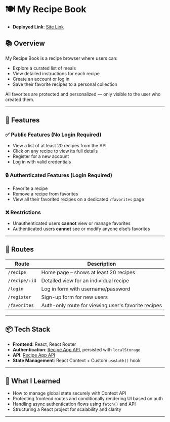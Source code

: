 # 🍽️ My Recipe Book
- **Deployed Link**: [Site Link](https://recipe-warehouse.netlify.app/)

## 📚 Overview

My Recipe Book is a recipe browser where users can:

- Explore a curated list of meals
- View detailed instructions for each recipe
- Create an account or log in
- Save their favorite recipes to a personal collection

All favorites are protected and personalized — only visible to the user who created them.

---

## 🔧 Features

### ✅ Public Features (No Login Required)
- View a list of at least 20 recipes from the API
- Click on any recipe to view its full details
- Register for a new account
- Log in with valid credentials

### 🔒 Authenticated Features (Login Required)
- Favorite a recipe
- Remove a recipe from favorites
- View all their favorited recipes on a dedicated `/favorites` page

### ❌ Restrictions
- Unauthenticated users **cannot** view or manage favorites
- Authenticated users **cannot** see or modify anyone else’s favorites

---

## 🧭 Routes

| Route              | Description                                          |
|-------------------|------------------------------------------------------|
| `/recipe`         | Home page – shows at least 20 recipes                |
| `/recipe/:id`     | Detailed view for an individual recipe               |
| `/login`          | Log in form with username/password                   |
| `/register`       | Sign-up form for new users                           |
| `/favorites`      | Auth-only route for viewing user's favorite recipes  |

---

## 📦 Tech Stack

- **Frontend**: React, React Router
- **Authentication**: [Recipe App API](https://fsa-recipe.up.railway.app), persisted with `localStorage`
- **API**: [Recipe App API](https://fsa-recipe.up.railway.app)
- **State Management**: React Context + Custom `useAuth()` hook

---

## 🧠 What I Learned

- How to manage global state securely with Context API
- Protecting frontend routes and conditionally rendering UI based on auth
- Handling async authentication flows using `fetch()` and API
- Structuring a React project for scalability and clarity

---
